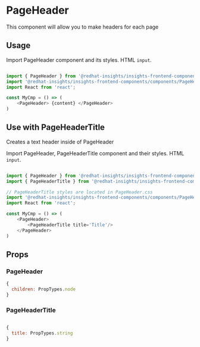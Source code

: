 # PageHeader

This component will allow you to make headers for each page

## Usage

Import PageHeader component and its styles.
HTML `input`.

```javascript

import { PageHeader } from '@redhat-insights/insights-frontend-components/components/PageHeader';
import '@redhat-insights/insights-frontend-components/components/PageHeader.css'
import React from 'react';

const MyCmp = () => (
    <PageHeader> {content} </PageHeader>
)

```

## Use with PageHeaderTitle

Creates a text header inside of PageHeader

Import PageHeader, PageHeaderTitle component and their styles.
HTML `input`.

```javascript

import { PageHeader } from '@redhat-insights/insights-frontend-components/components/PageHeader';
import { PageHeaderTitle } from '@redhat-insights/insights-frontend-components/components/PageHeader';

// PageHeaderTitle styles are located in PageHeader.css
import '@redhat-insights/insights-frontend-components/components/PageHeader.css'
import React from 'react';

const MyCmp = () => (
    <PageHeader>
        <PageHeaderTitle title='Title'/>
    </PageHeader>
)

```

## Props

### PageHeader

```javascript
{
  children: PropTypes.node
}
```

### PageHeaderTitle

```javascript

{
  title: PropTypes.string
}
```